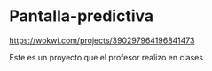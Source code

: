 # Pantalla-predictiva
https://wokwi.com/projects/390297964196841473


Este es un proyecto que el profesor realizo en clases
